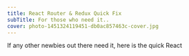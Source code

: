 ```yaml
---
title: React Router & Redux Quick Fix
subTitle: For those who need it.. 
cover: photo-1451324119451-db0ac857463c-cover.jpg
---
```


If any other newbies out there need it, here is the quick React
